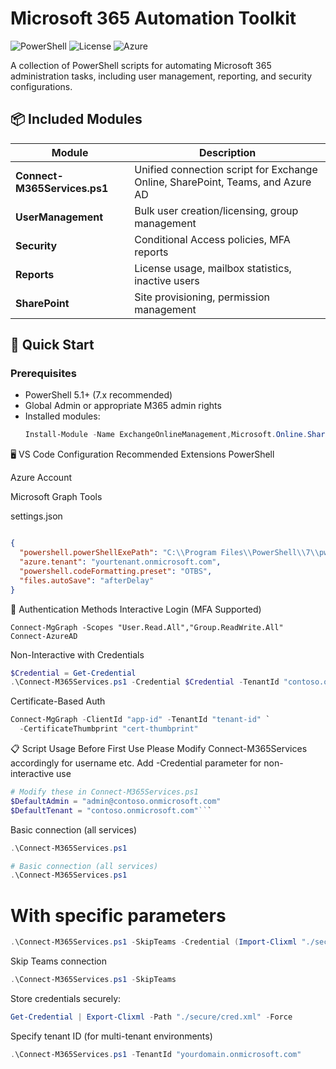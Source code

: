 # Microsoft 365 Automation Toolkit

![PowerShell](https://img.shields.io/badge/PowerShell-5.1+-blue.svg)
![License](https://img.shields.io/badge/License-MIT-green.svg)
![Azure](https://img.shields.io/badge/Microsoft-365-0078D4.svg)

A collection of PowerShell scripts for automating Microsoft 365 administration tasks, including user management, reporting, and security configurations.

## 📦 Included Modules

| Module | Description |
|--------|-------------|
| **Connect-M365Services.ps1** | Unified connection script for Exchange Online, SharePoint, Teams, and Azure AD |
| **UserManagement** | Bulk user creation/licensing, group management |
| **Security** | Conditional Access policies, MFA reports |
| **Reports** | License usage, mailbox statistics, inactive users |
| **SharePoint** | Site provisioning, permission management |

## 🚀 Quick Start

### Prerequisites
- PowerShell 5.1+ (7.x recommended)
- Global Admin or appropriate M365 admin rights
- Installed modules:
  ```powershell
  Install-Module -Name ExchangeOnlineManagement,Microsoft.Online.SharePoint.PowerShell,MicrosoftTeams,AzureAD -Force -AllowClobber

🖥️ VS Code Configuration
Recommended Extensions
PowerShell

Azure Account

Microsoft Graph Tools

settings.json

```json

{
  "powershell.powerShellExePath": "C:\\Program Files\\PowerShell\\7\\pwsh.exe",
  "azure.tenant": "yourtenant.onmicrosoft.com",
  "powershell.codeFormatting.preset": "OTBS",
  "files.autoSave": "afterDelay"
}
```
🔐 Authentication Methods
Interactive Login (MFA Supported)
```powershel
Connect-MgGraph -Scopes "User.Read.All","Group.ReadWrite.All"
Connect-AzureAD
```
Non-Interactive with Credentials
```powershell
$Credential = Get-Credential
.\Connect-M365Services.ps1 -Credential $Credential -TenantId "contoso.onmicrosoft.com"
```
Certificate-Based Auth
```powershell
Connect-MgGraph -ClientId "app-id" -TenantId "tenant-id" `
  -CertificateThumbprint "cert-thumbprint"
```
📋 Script Usage
Before First Use Please Modify Connect-M365Services accordingly for username etc.
Add -Credential parameter for non-interactive use
```powershell
# Modify these in Connect-M365Services.ps1
$DefaultAdmin = "admin@contoso.onmicrosoft.com"
$DefaultTenant = "contoso.onmicrosoft.com"```
```

Basic connection (all services)
 
```powershell
.\Connect-M365Services.ps1
```
```powershell
# Basic connection (all services)
.\Connect-M365Services.ps1
```

# With specific parameters
```powershell
.\Connect-M365Services.ps1 -SkipTeams -Credential (Import-Clixml "./secure/cred.xml")
```
Skip Teams connection
```powershell
.\Connect-M365Services.ps1 -SkipTeams
```
Store credentials securely:
```powershell
Get-Credential | Export-Clixml -Path "./secure/cred.xml" -Force
```
Specify tenant ID (for multi-tenant environments)
```powershell
.\Connect-M365Services.ps1 -TenantId "yourdomain.onmicrosoft.com"
```
